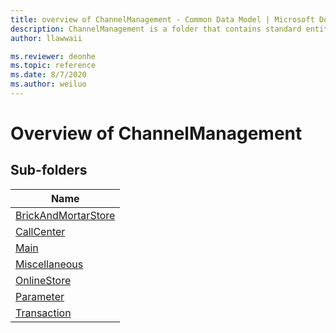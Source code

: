 ```yaml
---
title: overview of ChannelManagement - Common Data Model | Microsoft Docs
description: ChannelManagement is a folder that contains standard entities related to the Common Data Model.
author: llawwaii

ms.reviewer: deonhe
ms.topic: reference
ms.date: 8/7/2020
ms.author: weiluo
---
```


# Overview of ChannelManagement


## Sub-folders

|Name|
|---|
|[BrickAndMortarStore](BrickAndMortarStore/overview.md)|
|[CallCenter](CallCenter/overview.md)|
|[Main](Main/overview.md)|
|[Miscellaneous](Miscellaneous/overview.md)|
|[OnlineStore](OnlineStore/overview.md)|
|[Parameter](Parameter/overview.md)|
|[Transaction](Transaction/overview.md)|



